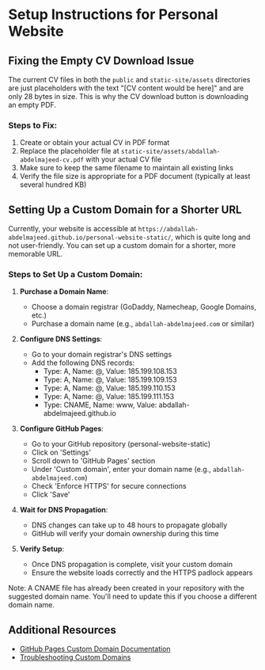 # Setup Instructions for Personal Website

## Fixing the Empty CV Download Issue

The current CV files in both the `public` and `static-site/assets` directories are just placeholders with the text "[CV content would be here]" and are only 28 bytes in size. This is why the CV download button is downloading an empty PDF.

### Steps to Fix:

1. Create or obtain your actual CV in PDF format
2. Replace the placeholder file at `static-site/assets/abdallah-abdelmajeed-cv.pdf` with your actual CV file
3. Make sure to keep the same filename to maintain all existing links
4. Verify the file size is appropriate for a PDF document (typically at least several hundred KB)

## Setting Up a Custom Domain for a Shorter URL

Currently, your website is accessible at `https://abdallah-abdelmajeed.github.io/personal-website-static/`, which is quite long and not user-friendly. You can set up a custom domain for a shorter, more memorable URL.

### Steps to Set Up a Custom Domain:

1. **Purchase a Domain Name**:
   - Choose a domain registrar (GoDaddy, Namecheap, Google Domains, etc.)
   - Purchase a domain name (e.g., `abdallah-abdelmajeed.com` or similar)

2. **Configure DNS Settings**:
   - Go to your domain registrar's DNS settings
   - Add the following DNS records:
     - Type: A, Name: @, Value: 185.199.108.153
     - Type: A, Name: @, Value: 185.199.109.153
     - Type: A, Name: @, Value: 185.199.110.153
     - Type: A, Name: @, Value: 185.199.111.153
     - Type: CNAME, Name: www, Value: abdallah-abdelmajeed.github.io

3. **Configure GitHub Pages**:
   - Go to your GitHub repository (personal-website-static)
   - Click on 'Settings'
   - Scroll down to 'GitHub Pages' section
   - Under 'Custom domain', enter your domain name (e.g., `abdallah-abdelmajeed.com`)
   - Check 'Enforce HTTPS' for secure connections
   - Click 'Save'

4. **Wait for DNS Propagation**:
   - DNS changes can take up to 48 hours to propagate globally
   - GitHub will verify your domain ownership during this time

5. **Verify Setup**:
   - Once DNS propagation is complete, visit your custom domain
   - Ensure the website loads correctly and the HTTPS padlock appears

Note: A CNAME file has already been created in your repository with the suggested domain name. You'll need to update this if you choose a different domain name.

## Additional Resources

- [GitHub Pages Custom Domain Documentation](https://docs.github.com/en/pages/configuring-a-custom-domain-for-your-github-pages-site)
- [Troubleshooting Custom Domains](https://docs.github.com/en/pages/configuring-a-custom-domain-for-your-github-pages-site/troubleshooting-custom-domains-and-github-pages)